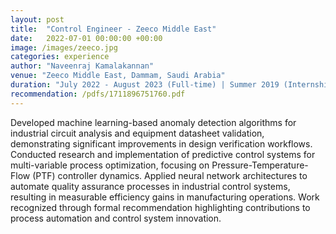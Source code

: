 ```yaml
---
layout: post
title:  "Control Engineer - Zeeco Middle East"
date:   2022-07-01 00:00:00 +00:00
image: /images/zeeco.jpg
categories: experience
author: "Naveenraj Kamalakannan"
venue: "Zeeco Middle East, Dammam, Saudi Arabia"
duration: "July 2022 - August 2023 (Full-time) | Summer 2019 (Internship)"
recommendation: /pdfs/1711896751760.pdf
---
```

Developed machine learning-based anomaly detection algorithms for industrial circuit analysis and equipment datasheet validation, demonstrating significant improvements in design verification workflows. Conducted research and implementation of predictive control systems for multi-variable process optimization, focusing on Pressure-Temperature-Flow (PTF) controller dynamics. Applied neural network architectures to automate quality assurance processes in industrial control systems, resulting in measurable efficiency gains in manufacturing operations. Work recognized through formal recommendation highlighting contributions to process automation and control system innovation. 
